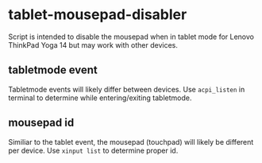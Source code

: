 # tablet-mousepad-disabler
Script is intended to disable the mousepad when in tablet mode for Lenovo ThinkPad Yoga 14 but may work with other devices.

## tabletmode event
Tabletmode events will likely differ between devices. Use `acpi_listen` in terminal to determine while entering/exiting tabletmode.

## mousepad id
Similiar to the tablet event, the mousepad (touchpad) will likely be different per device. Use `xinput list` to determine proper id.
